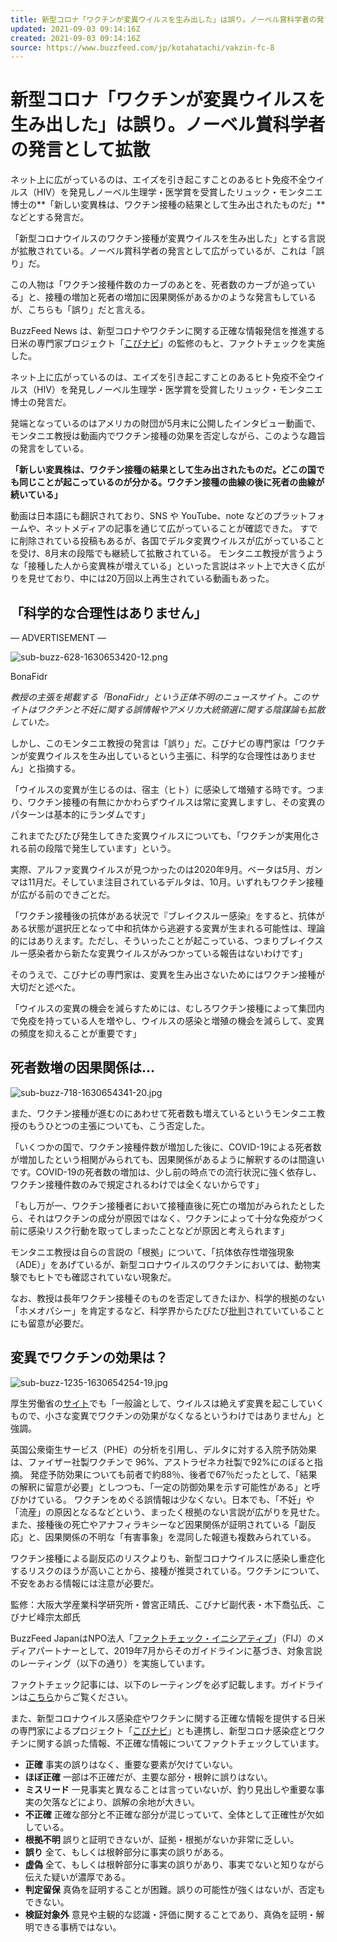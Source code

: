 ```yaml
---
title: 新型コロナ「ワクチンが変異ウイルスを生み出した」は誤り。ノーベル賞科学者の発言として拡散
updated: 2021-09-03 09:14:16Z
created: 2021-09-03 09:14:16Z
source: https://www.buzzfeed.com/jp/kotahatachi/vakzin-fc-8
---
```


# 新型コロナ「ワクチンが変異ウイルスを生み出した」は誤り。ノーベル賞科学者の発言として拡散

ネット上に広がっているのは、エイズを引き起こすことのあるヒト免疫不全ウイルス（HIV）を発見しノーベル生理学・医学賞を受賞したリュック・モンタニエ博士の**「新しい変異株は、ワクチン接種の結果として生み出されたものだ」**などとする発言だ。

「新型コロナウイルスのワクチン接種が変異ウイルスを生み出した」とする言説が拡散されている。ノーベル賞科学者の発言として広がっているが、これは「誤り」だ。

この人物は「ワクチン接種件数のカーブのあとを、死者数のカーブが追っている」と、接種の増加と死者の増加に因果関係があるかのような発言もしているが、こちらも「誤り」だと言える。

BuzzFeed News は、新型コロナやワクチンに関する正確な情報発信を推進する日米の専門家プロジェクト「[こびナビ](https://covnavi.jp/)」の監修のもと、ファクトチェックを実施した。

ネット上に広がっているのは、エイズを引き起こすことのあるヒト免疫不全ウイルス（HIV）を発見しノーベル生理学・医学賞を受賞したリュック・モンタニエ博士の発言だ。

発端となっているのはアメリカの財団が5月末に公開したインタビュー動画で、モンタニエ教授は動画内でワクチン接種の効果を否定しながら、このような趣旨の発言をしている。

**「新しい変異株は、ワクチン接種の結果として生み出されたものだ。どこの国でも同じことが起こっているのが分かる。ワクチン接種の曲線の後に死者の曲線が続いている」**

動画は日本語にも翻訳されており、SNS や YouTube、note などのプラットフォームや、ネットメディアの記事を通じて広がっていることが確認できた。
すでに削除されている投稿もあるが、各国でデルタ変異ウイルスが広がっていることを受け、8月末の段階でも継続して拡散されている。
モンタニエ教授が言うような「接種した人から変異株が増えている」といった言説はネット上で大きく広がりを見せており、中には20万回以上再生されている動画もあった。

## 「科学的な合理性はありません」

–– ADVERTISEMENT ––

![sub-buzz-628-1630653420-12.png](../_resources/sub-buzz-628-1630653420-12.png)

BonaFidr

*教授の主張を掲載する「BonaFidr」という正体不明のニュースサイト。このサイトはワクチンと不妊に関する誤情報やアメリカ大統領選に関する陰謀論も拡散していた。*

しかし、このモンタニエ教授の発言は「誤り」だ。こびナビの専門家は「ワクチンが変異ウイルスを生み出しているという主張に、科学的な合理性はありません」と指摘する。

「ウイルスの変異が生じるのは、宿主（ヒト）に感染して増殖する時です。つまり、ワクチン接種の有無にかかわらずウイルスは常に変異しますし、その変異のパターンは基本的にランダムです」

これまでたびたび発生してきた変異ウイルスについても、「ワクチンが実用化される前の段階で発生しています」という。

実際、アルファ変異ウイルスが見つかったのは2020年9月。ベータは5月、ガンマは11月だ。そしていま注目されているデルタは、10月。いずれもワクチン接種が広がる前のできごとだ。

「ワクチン接種後の抗体がある状況で『ブレイクスルー感染』をすると、抗体がある状態が選択圧となって中和抗体から逃避する変異が生まれる可能性は、理論的にはありえます。ただし、そういったことが起こっている、つまりブレイクスルー感染者から新たな変異ウイルスがみつかっている報告はないわけです」

そのうえで、こびナビの専門家は、変異を生み出さないためにはワクチン接種が大切だと述べた。

「ウイルスの変異の機会を減らすためには、むしろワクチン接種によって集団内で免疫を持っている人を増やし、ウイルスの感染と増殖の機会を減らして、変異の頻度を抑えることが重要です」

## 死者数増の因果関係は…

![sub-buzz-718-1630654341-20.jpg](../_resources/sub-buzz-718-1630654341-20.jpg)

また、ワクチン接種が進むのにあわせて死者数も増えているというモンタニエ教授のもうひとつの主張についても、こう否定した。

「いくつかの国で、ワクチン接種件数が増加した後に、COVID-19による死者数が増加したという相関がみられても、因果関係があるように解釈するのは間違いです。COVID-19の死者数の増加は、少し前の時点での流行状況に強く依存し、ワクチン接種件数のみで規定されるわけでは全くないからです」

「もし万が一、ワクチン接種者において接種直後に死亡の増加がみられたとしたら、それはワクチンの成分が原因ではなく、ワクチンによって十分な免疫がつく前に感染リスク行動を取ってしまったことなどが原因と考えられます」

モンタニエ教授は自らの言説の「根拠」について、「抗体依存性増強現象（ADE）」をあげているが、新型コロナウイルスのワクチンにおいては、動物実験でもヒトでも確認されていない現象だ。

なお、教授は長年ワクチン接種そのものを否定してきたほか、科学的根拠のない「ホメオパシー」を肯定するなど、科学界からたびたび[批判](https://skepticalinquirer.org/2020/05/the-nobel-disease-when-intelligence-fails-to-protect-against-irrationality/)されていていることにも留意が必要だ。

## 変異でワクチンの効果は？

![sub-buzz-1235-1630654254-19.jpg](../_resources/sub-buzz-1235-1630654254-19.jpg)

厚生労働省の[サイト](https://www.cov19-vaccine.mhlw.go.jp/qa/0012.html)でも「一般論として、ウイルスは絶えず変異を起こしていくもので、小さな変異でワクチンの効果がなくなるというわけではありません」と強調。

英国公衆衛生サービス（PHE）の分析を引用し、デルタに対する入院予防効果は、ファイザー社製ワクチンで 96%、アストラゼネカ社製で92%にのぼると指摘。
発症予防効果についても前者で約88％、後者で67％だったとして、「結果の解釈に留意が必要」としつつも、「一定の防御効果を示す可能性がある」と呼びかけている。
ワクチンをめぐる誤情報は少なくない。日本でも、「不妊」や「流産」の原因となるなどという、まったく根拠のない言説が広がりを見せた。
また、接種後の死亡やアナフィラキシーなど因果関係が証明されている「副反応」と、因果関係の不明な「有害事象」を混同した報道も複数みられている。

ワクチン接種による副反応のリスクよりも、新型コロナウイルスに感染し重症化するリスクのほうが高いことから、接種が推奨されている。ワクチンについて、不安をあおる情報には注意が必要だ。

監修：大阪大学産業科学研究所・曽宮正晴氏、こびナビ副代表・木下喬弘氏、こびナビ峰宗太郎氏

BuzzFeed JapanはNPO法人「[ファクトチェック・イニシアティブ](https://fij.info/)」（FIJ）のメディアパートナーとして、2019年7月からそのガイドラインに基づき、対象言説のレーティング（以下の通り）を実施しています。

ファクトチェック記事には、以下のレーティングを必ず記載します。ガイドラインは[こちら](https://fij.info/introduction/guideline)からご覧ください。

また、新型コロナウイルス感染症やワクチンに関する正確な情報を提供する日米の専門家によるプロジェクト「[こびナビ](https://covnavi.jp/)」とも連携し、新型コロナ感染症とワクチンに関する誤った情報、不正確な情報についてファクトチェックしています。

- **正確** 事実の誤りはなく、重要な要素が欠けていない。
- **ほぼ正確** 一部は不正確だが、主要な部分・根幹に誤りはない。
- **ミスリード** 一見事実と異なることは言っていないが、釣り見出しや重要な事実の欠落などにより、誤解の余地が大きい。
- **不正確** 正確な部分と不正確な部分が混じっていて、全体として正確性が欠如している。
- **根拠不明** 誤りと証明できないが、証拠・根拠がないか非常に乏しい。
- **誤り** 全て、もしくは根幹部分に事実の誤りがある。
- **虚偽** 全て、もしくは根幹部分に事実の誤りがあり、事実でないと知りながら伝えた疑いが濃厚である。
- **判定留保** 真偽を証明することが困難。誤りの可能性が強くはないが、否定もできない。
- **検証対象外** 意見や主観的な認識・評価に関することであり、真偽を証明・解明できる事柄ではない。